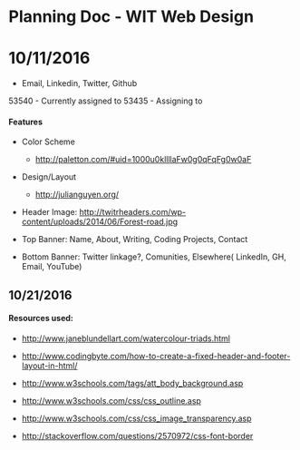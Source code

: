 # Planning Doc - WIT Web Design

# 10/11/2016 


* Email, Linkedin, Twitter, Github

53540 - Currently assigned to 
53435 - Assigning to



#### Features

* Color Scheme

	* http://paletton.com/#uid=1000u0kllllaFw0g0qFqFg0w0aF
	
	
* Design/Layout

	* http://julianguyen.org/
	
	
	
* Header Image: http://twitrheaders.com/wp-content/uploads/2014/06/Forest-road.jpg

* Top Banner: Name, About, Writing, Coding Projects, Contact

* Bottom Banner: Twitter linkage?, Comunities, Elsewhere( LinkedIn, GH, Email, YouTube)


## 10/21/2016

#### Resources used:

* http://www.janeblundellart.com/watercolour-triads.html

* http://www.codingbyte.com/how-to-create-a-fixed-header-and-footer-layout-in-html/

* http://www.w3schools.com/tags/att_body_background.asp

* http://www.w3schools.com/css/css_outline.asp

* http://www.w3schools.com/css/css_image_transparency.asp

* http://stackoverflow.com/questions/2570972/css-font-border